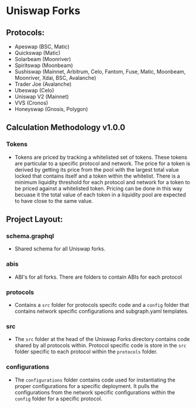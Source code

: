 # Uniswap Forks

## Protocols:

- Apeswap (BSC, Matic)
- Quickswap (Matic)
- Solarbeam (Moonriver)
- Spiritswap (Moonbeam)
- Sushiswap (Mainnet, Arbitrum, Celo, Fantom, Fuse, Matic, Moonbeam, Moonriver, Xdai, BSC, Avalanche)
- Trader Joe (Avalanche)
- Ubeswap (Celo)
- Uniswap V2 (Mainnet)
- VVS (Cronos)
- Honeyswap (Gnosis, Polygon)

## Calculation Methodology v1.0.0

### Tokens

- Tokens are priced by tracking a whitelisted set of tokens. These tokens are particular to a specific protocol and network. The price for a token is derived by getting its price from the pool with the largest total value locked that contains itself and a token within the whitelist. There is a minimum liquidity threshold for each protocol and network for a token to be priced against a whitelisted token. Pricing can be done in this way becuase it the total value of each token in a liquidity pool are expected to have close to the same value.

## Project Layout:

### schema.graphql

- Shared schema for all Uniswap forks.

### abis

- ABI's for all forks. There are folders to contain ABIs for each protocol

### protocols

- Contains a `src` folder for protocols specifc code and a `config` folder that contains network specific configurations and subgraph.yaml templates.

### src

- The `src` folder at the head of the Uniswap Forks directory contains code shared by all protocols within. Protocol specific code is store in the `src` folder specific to each protocol within the `protocols` folder.

### configurations

- The `configurations` folder contains code used for instantiating the proper configurations for a specific deployment. It pulls the configurations from the network specific configurations within the `config` folder for a specific protocol.
